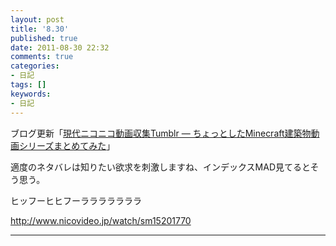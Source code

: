 ```yaml
---
layout: post
title: '8.30'
published: true
date: 2011-08-30 22:32
comments: true
categories:
- 日記
tags: []
keywords:
- 日記
---
```

ブログ更新「[現代ニコニコ動画収集Tumblr — ちょっとしたMinecraft建築物動画シリーズまとめてみた](http://gennitan.tumblr.com/post/9583862724 "現代ニコニコ動画収集Tumblr — ちょっとしたMinecraft建築物動画シリーズまとめてみた")」

適度のネタバレは知りたい欲求を刺激しますね、インデックスMAD見てるとそう思う。

ヒッフーヒヒフーラララララララ

http://www.nicovideo.jp/watch/sm15201770

---

